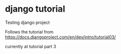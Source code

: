 django tutorial
===============

Testing django project

Follows the tutorial from https://docs.djangoproject.com/en/dev/intro/tutorial03/ 


currently at tutorial part 3

